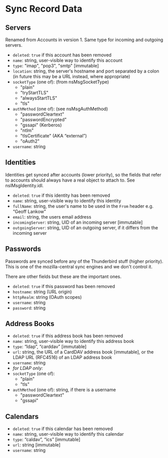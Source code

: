 # Sync Record Data

## Servers
Renamed from Accounts in version 1. Same type for incoming and outgoing servers.

- `deleted`: `true` if this account has been removed
- `name`: string, user-visible way to identify this account
- `type`: "imap", "pop3", "smtp" [immutable]
- `location`: string, the server's hostname and port separated by a colon (in future this may be a
    URL instead, where appropriate)
- `socketType` (one of): (from nsMsgSocketType)
  - "plain"
  - "tryStartTLS"
  - "alwaysStartTLS"
  - "tls"
- `authMethod` (one of): (see nsMsgAuthMethod)
  - "passwordCleartext"
  - "passwordEncrypted"
  - "gssapi" (Kerberos)
  - "ntlm"
  - "tlsCertificate" (AKA “external”)
  - "oAuth2"
- `username`: string

## Identities
Identities get synced after accounts (lower priority), so the fields that refer to accounts should
always have a real object to attach to. See nsIMsgIdentity.idl.

- `deleted`: `true` if this identity has been removed
- `name`: string, user-visible way to identify this identity
- `fullName`: string, the user's name to be used in the `From` header e.g. “Geoff Lankow”
- `email`: string, the users email address
- `incomingServer`: string, UID of an incoming server [immutable]
- `outgoingServer`: string, UID of an outgoing server, if it differs from the incoming server

## Passwords
Passwords are synced before any of the Thunderbird stuff (higher priority). This is one of the
mozilla-central sync engines and we don't control it.

There are other fields but these are the important ones.

- `deleted`: `true` if this password has been removed
- `hostname`: string (URL origin)
- `httpRealm`: string (OAuth scopes)
- `username`: string
- `password`: string

## Address Books

- `deleted`: `true` if this address book has been removed
- `name`: string, user-visible way to identify this address book
- `type`: “ldap”, “carddav” [immutable]
- `url`: string, the URL of a CardDAV address book [immutable], or the LDAP URL (RFC4516) of an
    LDAP address book
- `username`: string
- *for LDAP only:*
- `socketType` (one of):
  - "plain"
  - "tls"
- `authMethod` (one of): string, if there is a username
  - "passwordCleartext"
  - "gssapi"

## Calendars

- `deleted`: `true` if this calendar has been removed
- `name`: string, user-visible way to identify this calendar
- `type`: “caldav”, “ics” [immutable]
- `url`: string [immutable]
- `username`: string
